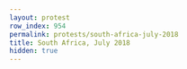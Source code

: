 ```yaml
---
layout: protest
row_index: 954
permalink: protests/south-africa-july-2018
title: South Africa, July 2018
hidden: true
---
```

